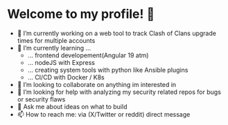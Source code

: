 # Welcome to my profile! 👋

- 🔭 I’m currently working on a web tool to track Clash of Clans upgrade times for multiple accounts
- 🌱 I’m currently learning ...
  - ... frontend developement(Angular 19 atm)
  - ... nodeJS with Express
  - ... creating system tools with python like Ansible plugins
  - ... CI/CD with Docker / K8s
- 👯 I’m looking to collaborate on anything im interested in
- 🤔 I’m looking for help with analyzing my security related repos for bugs or security flaws
- 💬 Ask me about ideas on what to build
- 📫 How to reach me: via (X/Twitter or reddit) direct message
